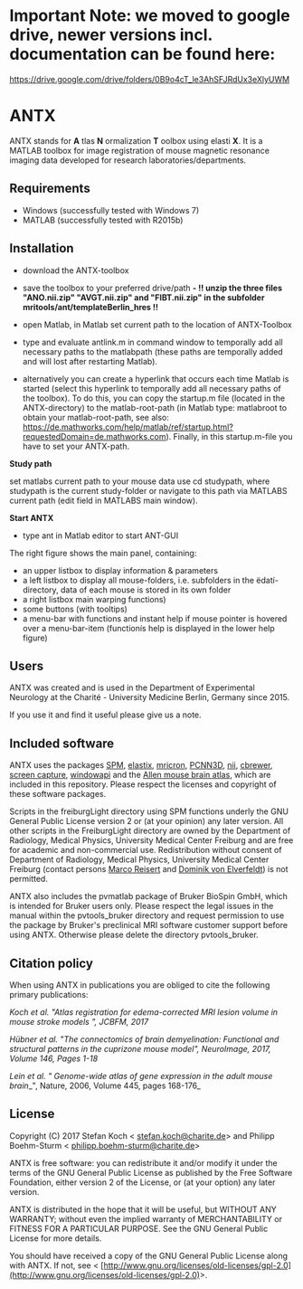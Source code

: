 # Important Note: we moved to google drive, newer versions incl. documentation can be found here:
https://drive.google.com/drive/folders/0B9o4cT_le3AhSFJRdUx3eXlyUWM

# ANTX

ANTX stands for **A** tlas **N** ormalization **T** oolbox using elasti **X**. It is a MATLAB toolbox for image registration of mouse magnetic resonance imaging data developed for research laboratories/departments.

## **Requirements**

- Windows (successfully tested with Windows 7)
- MATLAB (successfully tested with R2015b)

## **Installation**

- download the ANTX-toolbox
- save the toolbox to your preferred drive/path
**- !! unzip the three files &quot;ANO.nii.zip&quot; &quot;AVGT.nii.zip&quot; and &quot;FIBT.nii.zip&quot; in the subfolder mritools/ant/templateBerlin\_hres !!**
- open Matlab, in Matlab set current path to the location of ANTX-Toolbox
- type and evaluate antlink.m  in command window to temporally add all necessary paths to the matlabpath (these paths are temporally added and will lost after restarting Matlab).

- alternatively you can create a hyperlink that occurs each time Matlab is started (select this hyperlink to temporally add all necessary paths of the toolbox). To do this, you can copy the startup.m file (located in the ANTX-directory) to the matlab-root-path (in Matlab type: matlabroot to obtain your matlab-root-path, see also: https://de.mathworks.com/help/matlab/ref/startup.html?requestedDomain=de.mathworks.com). Finally, in this startup.m-file you have to set your ANTX-path.

**Study path**

set matlabs current path to your mouse data use cd studypath, where studypath is the current study-folder or navigate to this path via MATLABS current path (edit field in MATLABS main window).

**Start ANTX**

- type ant in Matlab editor to start ANT-GUI

The right figure shows the main panel, containing:
- an upper listbox to display information &amp; parameters
- a left listbox to display all mouse-folders, i.e. subfolders in the ëdatí-directory, data of each mouse is stored in its own folder
- a right listbox main warping functions)
- some buttons (with tooltips)
- a menu-bar with functions and instant help if mouse pointer is hovered over a menu-bar-item (functionís help is displayed in the lower help figure)

## **Users**

ANTX was created and is used in the Department of Experimental Neurology at the Charité - University Medicine Berlin, Germany since 2015.

If you use it and find it useful please give us a note.

## **Included software**

ANTX uses the packages [SPM](http://www.fil.ion.ucl.ac.uk/spm/), [elastix](http://elastix.isi.uu.nl/), [mricron](https://www.nitrc.org/projects/mricron), [PCNN3D](https://sites.google.com/site/chuanglab/software/3d-pcnn), [nii](https://de.mathworks.com/matlabcentral/fileexchange/8797-tools-for-nifti-and-analyze-image), [cbrewer](https://de.mathworks.com/matlabcentral/fileexchange/34087-cbrewer---colorbrewer-schemes-for-matlab), [screen capture](https://de.mathworks.com/matlabcentral/fileexchange/24323-screencapture-get-a-screen-capture-of-a-figure-frame-or-component), [windowapi](https://de.mathworks.com/matlabcentral/fileexchange/31437-windowapi) and the [Allen mouse brain atlas](http://mouse.brain-map.org/), which are included in this repository. Please respect the licenses and copyright of these software packages.

Scripts in the freiburgLight directory using SPM functions underly the GNU General Public License version 2 or (at your opinion) any later version. All other scripts in the FreiburgLight directory are owned by the Department of Radiology, Medical Physics, University Medical Center Freiburg and are free for academic and non-commercial use. Redistribution without consent of Department of Radiology, Medical Physics, University Medical Center Freiburg (contact persons [Marco Reisert](mailto:marco.reisert@uniklinik-freiburg.de) and [Dominik von Elverfeldt](mailto:dominik.elverfeldt@uniklinik-freiburg.de)) is not permitted.

ANTX also includes the pvmatlab package of Bruker BioSpin GmbH, which is intended for Bruker users only. Please respect the legal issues in the manual within the pvtools\_bruker directory and request permission to use the package by Bruker&#39;s preclinical MRI software customer support before using ANTX. Otherwise please delete the directory pvtools\_bruker.

## **Citation policy**

When using ANTX in publications you are obliged to cite the following primary publications:

_Koch et al. &quot;Atlas registration for edema-corrected MRI lesion volume in mouse stroke models &quot;, JCBFM, 2017_

_Hübner et al. &quot;The connectomics of brain demyelination: Functional and structural patterns in the cuprizone mouse model&quot;, NeuroImage, 2017, Volume 146, Pages 1-18_

_Lein et al. &quot;_ _Genome-wide atlas of gene expression in the adult mouse brain__&quot;, Nature, 2006, Volume 445, pages 168-176_

## **License**

Copyright (C) 2017 Stefan Koch &lt; [stefan.koch@charite.de](mailto:stefan.koch@charite.de)&gt; and Philipp Boehm-Sturm &lt; [philipp.boehm-sturm@charite.de](mailto:philipp.boehm-sturm@charite.de)&gt;

ANTX is free software: you can redistribute it and/or modify it under the terms of the GNU General Public License as published by the Free Software Foundation, either version 2 of the License, or (at your option) any later version.

ANTX is distributed in the hope that it will be useful, but WITHOUT ANY WARRANTY; without even the implied warranty of MERCHANTABILITY or FITNESS FOR A PARTICULAR PURPOSE. See the GNU General Public License for more details.

You should have received a copy of the GNU General Public License along with ANTX. If not, see &lt; [http://www.gnu.org/licenses/old-licenses/gpl-2.0](http://www.gnu.org/licenses/old-licenses/gpl-2.0)&gt;.
